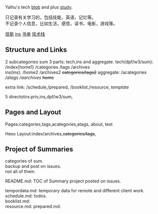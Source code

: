 <!-- ## yalhu's blob -->

Yalhu's tech [blob](https:yalhu.github.io) and plus [study](https://yalhu.github.io/home2).   

只记录有关学习的，包括技能，英语，记忆等。     
不记录个人信息，比如生活，感悟，读书，电影，游戏等。    

[技能](/)  [ins](/ins)
[书单](/booklist)    [技术栈](/resource) 

## Structure and Links
2 subcategories sum 3 parts: tech,ins and aggregate.
tech(dpf/w3/sum): /index(home1)   /categories   /tags   /archives   
ins(ins): /home2   /archives2     ~~categories/tags2~~
aggregate: /acategories   */atags*   */aarchives*   ~~home~~   

extra link: /schedule,/prepared, /booklist,/resource,  *template*

5 directotirs:priv,ins,dpf/w3/sum,     

## Pages and Layout
Pages:categories,tags,acategories,atags, about, test

Hexo Layout:index/archives,~~categories/tags~~, 

## Project of Summaries
categories of sum.    
backup and post on issues.   
not all of them.    


README.md: TOC of Summary project posted on issues.   

tempordata.md: temporary data for remote and different client work.  
schedule.md: todos.  
booklist.md:   
resource.md: 
prepared.md:     
